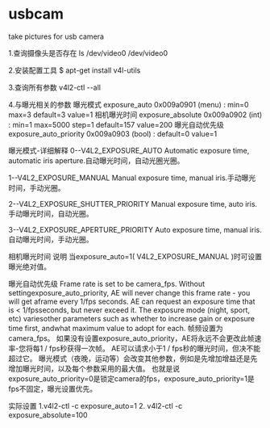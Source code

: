 # usbcam
take pictures for  usb camera  

1.查询摄像头是否存在
ls /dev/video0 
/dev/video0

2.安装配置工具
$ apt-get install v4l-utils

3.查询所有参数
 v4l2-ctl --all
 
 4.与曝光相关的参数
曝光模式
exposure_auto 0x009a0901 (menu)   : min=0 max=3 default=3 value=1
相机曝光时间
exposure_absolute 0x009a0902 (int)    : min=1 max=5000 step=1 default=157 value=200
曝光自动优先级
exposure_auto_priority 0x009a0903 (bool)   : default=0 value=1

曝光模式-详细解释
0--V4L2_EXPOSURE_AUTO 
Automatic exposure time, automatic iris aperture.自动曝光时间，自动光圈光圈。

1--V4L2_EXPOSURE_MANUAL 
Manual exposure time, manual iris.手动曝光时间，手动光圈。

2--V4L2_EXPOSURE_SHUTTER_PRIORITY 
Manual exposure time, auto iris.手动曝光时间，自动光圈。

3--V4L2_EXPOSURE_APERTURE_PRIORITY 
Auto exposure time, manual iris.自动曝光时间，手动光圈。

相机曝光时间 说明
当exposure_auto=1( V4L2_EXPOSURE_MANUAL )时可设置曝光绝对值。

曝光自动优先级
Frame rate is set to be camera_fps. Without settingexposure_auto_priority, AE will never change this frame rate - you will get aframe every 1/fps seconds. AE can request an exposure time that is < 1/fpsseconds, but never exceed it. The exposure mode (night, sport, etc) variesother parameters such as whether to increase gain or exposure time first, andwhat maximum value to adopt for each.
帧频设置为camera_fps。 如果没有设置exposure_auto_priority，AE将永远不会更改此帧速率-您将每1 / fps秒获得一次帧。 AE可以请求小于1 / fps秒的曝光时间，但决不能超过它。 曝光模式（夜晚，运动等）会改变其他参数，例如是先增加增益还是先增加曝光时间，以及每个参数采用的最大值。
 也就是说exposure_auto_priority=0是锁定camera的fps，exposure_auto_priority=1是fps不固定，曝光设置优先。

实际设置
1.v4l2-ctl -c exposure_auto=1
2. v4l2-ctl -c exposure_absolute=100
